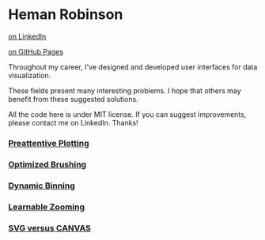 # Heman Robinson
                
[on LinkedIn](https://www.linkedin.com/in/heman-robinson-953a1223/)
                
[on GitHub Pages](https://hemanrobinson.github.io)

Throughout my career, I've designed and developed user interfaces for data visualization.

These fields present many interesting problems.  I hope that others may benefit from these suggested solutions.  

All the code here is under MIT license.  If you can suggest improvements, please contact me on LinkedIn.  Thanks!

### [Preattentive Plotting](https://hemanrobinson.github.io/preattentive/)
### [Optimized Brushing](https://hemanrobinson.github.io/brush/)
### [Dynamic Binning](https://hemanrobinson.github.io/bin/)
### [Learnable Zooming](https://hemanrobinson.github.io/zoom/)
### [SVG versus CANVAS](https://hemanrobinson.github.io/svg-canvas/)

